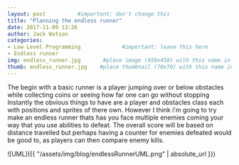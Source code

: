 ```yaml
---
layout: post          #important: don't change this
title: "Planning the endless runner"
date: 2017-11-09 13:26
author: Jack Watson
categories:
- Low Level Programming             #important: leave this here
- Endless runner
img: endless_runner.jpg       #place image (450x450) with this name in /assets/img/blog/
thumb: endless_runner.jpg    #place thumbnail (70x70) with this name in /assets/img/blog/thumbs/
---
```


<!--more-->
The begin with a basic runner is a player jumping over or below obstacles while collecting coins or seeing how far one can go without stopping
Instantly the obvious things to have are a player and obstacles class each with positions and sprites of there own. However I think i'm
going to try make an endless runner thats has you face multiple enemies coming your way that you use abilities to defeat. The overall score will be based on distance travelled but perhaps having a counter for enemies defeated would be good to, as players can then compare
enemy kills.

![UML]({{ "/assets/img/blog/endlessRunnerUML.png" | absolute_url }})

